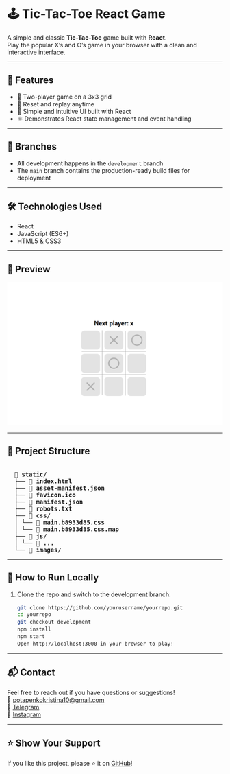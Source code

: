 # 🕹️ Tic-Tac-Toe React Game

A simple and classic **Tic-Tac-Toe** game built with **React**.  
Play the popular X’s and O’s game in your browser with a clean and interactive interface.

---

## 🚀 Features

- 🎯 Two-player game on a 3x3 grid  
- 🔄 Reset and replay anytime  
- 🧩 Simple and intuitive UI built with React  
- ⚛️ Demonstrates React state management and event handling  

---

## 🌿 Branches

- All development happens in the `development` branch  
- The `main` branch contains the production-ready build files for deployment  

---

## 🛠️ Technologies Used

- React  
- JavaScript (ES6+)  
- HTML5 & CSS3  

---

## 📸 Preview
![tic-tac-toe-preview](https://github.com/KristinaPotapenko/TicTacToeReact/blob/main/static/images/preview-placeholder.png)  

---

## 📂 Project Structure

<pre> 
  📁 <b>static/</b> 
  ├── 📄 <b>index.html</b> 
  ├── 📄 <b>asset-manifest.json</b> 
  ├── 📄 <b>favicon.ico</b> 
  ├── 📄 <b>manifest.json</b> 
  ├── 📄 <b>robots.txt</b> 
  ├── 📁 <b>css/</b> 
  │ └── 🎨 <b>main.b8933d85.css</b> 
  │ └── 🎨 <b>main.b8933d85.css.map</b> 
  ├── 📁 <b>js/</b> 
  │ └── 📜 <b>...</b> 
  └── 📁 <b>images/</b> 
</pre>

---

## 🧰 How to Run Locally

1. Clone the repo and switch to the development branch:  
   ```bash
   git clone https://github.com/yourusername/yourrepo.git
   cd yourrepo
   git checkout development
   npm install
   npm start
   Open http://localhost:3000 in your browser to play!

   
---

## 📬 Contact

Feel free to reach out if you have questions or suggestions!  
📧 [potapenkokristina10@gmail.com](mailto:potapenkokristina10@gmail.com)  
🔗 [Telegram](https://t.me/kristina_potapenko)  
📸 [Instagram](https://www.instagram.com/_k.vladimirovnaa_?igsh=MTBrY3huNDAydzFjYQ%3D%3D&utm_source=qr)

---

## ⭐️ Show Your Support

If you like this project, please ⭐ it on [GitHub](https://kristinapotapenko.github.io/TicTacToeReact/)!
   
